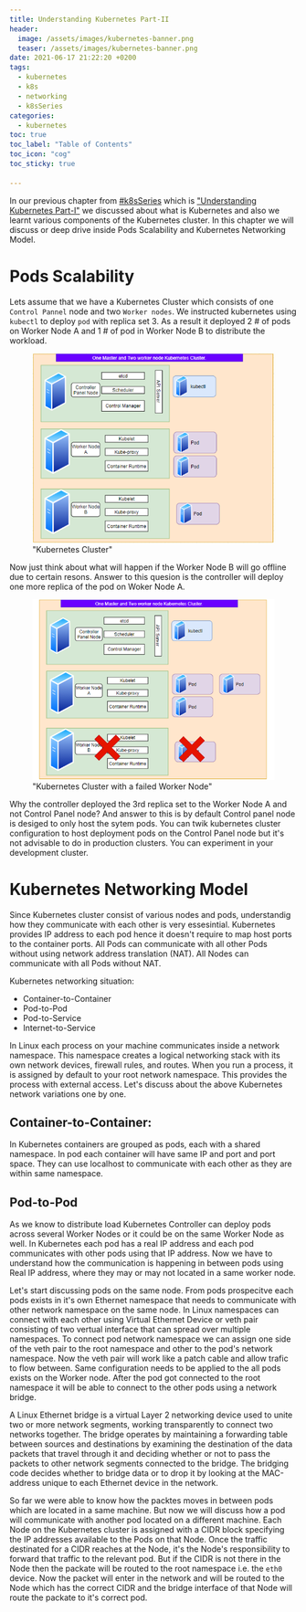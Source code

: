 ```yaml
---
title: Understanding Kubernetes Part-II
header:
  image: /assets/images/kubernetes-banner.png
  teaser: /assets/images/kubernetes-banner.png
date: 2021-06-17 21:22:20 +0200
tags: 
  - kubernetes
  - k8s
  - networking
  - k8sSeries
categories: 
  - kubernetes
toc: true
toc_label: "Table of Contents"
toc_icon: "cog"
toc_sticky: true

---
```


In our previous chapter from [#k8sSeries](https://www.linuxfunda.com/tags/#k8sseries) which is ["Understanding Kubernetes Part-I"](https://www.linuxfunda.com/kubernetes/Understanding-Kubernets-Part-1/) we discussed about what is Kubernetes and also we learnt various components of the Kubernetes cluster. In this chapter we will discuss or deep drive inside Pods Scalability and Kubernetes Networking Model. 

# Pods Scalability 

Lets assume that we have a Kubernetes Cluster which consists of one `Control Pannel` node and two `Worker nodes`. We instructed kubernetes using `kubectl` to deploy `pod` with replica set 3. As a result it deployed 2 # of pods on Worker Node A and 1 # of pod in Worker Node B to distribute the workload.  

<figure>
  <a href="/assets/images/kubn-cluster-k8s-II-serise.png"><img src="/assets/images/kubn-cluster-k8s-II-serise.png"></a>
  <figcaption>"Kubernetes Cluster"</figcaption>
</figure>

Now just think about what will happen if the Worker Node B will go offline due to certain resons. Answer to this quesion is the controller will deploy one more replica of the pod on Woker Node A.

<figure>
  <a href="/assets/images/kubn-cluster-k8s-II-serise-exmpII.png"><img src="/assets/images/kubn-cluster-k8s-II-serise-exmpII.png"></a>
  <figcaption>"Kubernetes Cluster with a failed Worker Node"</figcaption>
</figure>

Why the controller deployed the 3rd replica set to the Worker Node A and not Control Panel node? And answer to this is by default Control panel node is desiged to only host the sytem pods. You can twik kubernetes cluster configuration to host deployment pods on the Control Panel node but it's not advisable to do in production clusters. You can experiment in your development cluster.  

# Kubernetes Networking Model

Since Kubernetes cluster consist of various nodes and pods, understandig how they communicate with each other is very essesintial. Kubernetes provides IP address to each pod hence it doesn't require to map host ports to the container ports. All Pods can communicate with all other Pods without using network address translation (NAT). All Nodes can communicate with all Pods without NAT.

Kubernetes networking situation:
- Container-to-Container 
- Pod-to-Pod
- Pod-to-Service
- Internet-to-Service

In Linux each process on your machine communicates inside a network namespace. This namespace creates a logical networking stack with its own network devices, firewall rules, and routes. When you run a process, it is assigned by default to your root network namespace. This provides the process with external access. Let's discuss about the above Kubernetes network variations one by one.

## Container-to-Container:

In Kubernetes containers are grouped as pods, each with a shared namespace. In pod each container will have same IP and port and port space. They can use localhost to communicate with each other as they are within same namespace. 

## Pod-to-Pod

As we know to distribute load Kubernetes Controller can deploy pods across several Worker Nodes or it could be on the same Worker Node as well. In Kubernetes each pod has a real IP address and each pod communicates with other pods using that IP address. Now we have to understand how the communication is happening in between pods using Real IP address, where they may or may not located in a same worker node. 

Let's start discussing pods on the same node. From pods prospecitve each pods exists in it's own Ethernet namespace that needs to communicate with other network namespace on the same node. In Linux namespaces can connect with each other using Virtual Ethernet Device or veth pair consisting of two vertual interface that can spread over multiple namespaces. To connect pod network namespace we can assign one side of the veth pair to the root namespace and other to the pod's network namespace. Now the veth pair will work like a patch cable and allow trafic to flow between. Same configuration needs to be applied to the all pods exists on the Worker node. After the pod got connected to the root namespace it will be able to connect to the other pods using a network bridge.

A Linux Ethernet bridge is a virtual Layer 2 networking device used to unite two or more network segments, working transparently to connect two networks together. The bridge operates by maintaining a forwarding table between sources and destinations by examining the destination of the data packets that travel through it and deciding whether or not to pass the packets to other network segments connected to the bridge. The bridging code decides whether to bridge data or to drop it by looking at the MAC-address unique to each Ethernet device in the network.

So far we were able to know how the packtes moves in between pods which are located in a same machine. But now we will discuss how a pod will communicate with another pod located on a different machine. Each Node on the Kubernetes cluster is assigned with a CIDR block specifying the IP addresses available to the Pods on that Node. Once the traffic destinated for a CIDR reaches at the Node, it's the Node's responsibility to forward that traffic to the relevant pod. But if the CIDR is not there in the Node then the packate will be routed to the root namespace i.e. the `eth0` device. Now the packet will enter in the network and will be routed to the Node which has the correct CIDR and the bridge interface of that Node will route the packate to it's correct pod.